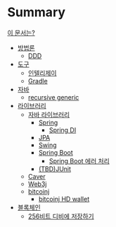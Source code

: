 # Summary

[이 문서는?](./tutorial.md)

- [방법론]()
  - [DDD](./DDD.md)
- [도구]()
  - [인텔리제이]()
  - [Gradle]()
- [자바]()
  - [recursive generic](./recursive-generic.md)
- [라이브러리]()
  - [자바 라이브러리]()
    - [Spring]()
      - [Spring DI](./spring-di.md)
    - [JPA]()
    - [Swing]()
    - [Spring Boot]()
      - [Spring Boot 에러 처리]()
    - [(TBD)JUnit](./junit.md)
  - [Caver](./caver.md)
  - [Web3j]()
  - [bitcoinj]()
    - [bitcoinj HD wallet](./bitcoinj-hdwallet.md)
- [블록체인]()
  - [256비트 디비에 저장하기]()
